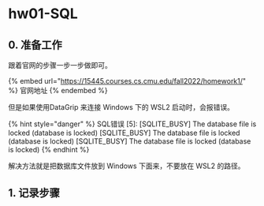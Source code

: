 # hw01-SQL

## 0. 准备工作

跟着官网的步骤一步一步做即可。

{% embed url="https://15445.courses.cs.cmu.edu/fall2022/homework1/" %}
官网地址
{% endembed %}

但是如果使用DataGrip 来连接 Windows 下的 WSL2 启动时，会报错误。

{% hint style="danger" %}
SQL错误 \[5]: \[SQLITE\_BUSY] The database file is locked (database is locked) \[SQLITE\_BUSY] The database file is locked (database is locked) \[SQLITE\_BUSY] The database file is locked (database is locked)
{% endhint %}

解决方法就是把数据库文件放到 Windows 下面来，不要放在 WSL2 的路径。

## 1. 记录步骤

